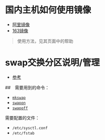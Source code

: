 # 国内主机如何使用镜像

* [阿里镜像](http://mirrors.aliyun.com/)
* [163镜像](http://mirrors.163.com/)

> 使用方法，见其页面中的帮助

# swap交换分区说明/管理

* [参考](http://coolnull.com/3699.html)

##　需要用到的命令：
* [`mkswap`](http://www.runoob.com/linux/linux-comm-mkswap.html)
* [`swapon`](http://www.runoob.com/linux/linux-comm-swapon.html)
* [`swapoff`](http://www.runoob.com/linux/linux-comm-swapoff.html)

需要配置的文件：
* `/etc/sysctl.conf`
* `/etc/fstab`
